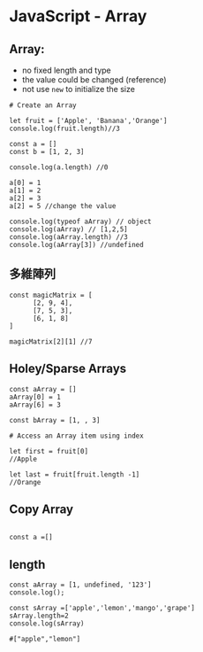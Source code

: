 # JavaScript - Array

## **Array:**
- no fixed length and type
- the value could be changed (reference)
- not use `new` to initialize the size



```javascript=
# Create an Array

let fruit = ['Apple', 'Banana','Orange']
console.log(fruit.length)//3

const a = []
const b = [1, 2, 3]

console.log(a.length) //0

a[0] = 1
a[1] = 2
a[2] = 3
a[2] = 5 //change the value

console.log(typeof aArray) // object
console.log(aArray) // [1,2,5]
console.log(aArray.length) //3
console.log(aArray[3]) //undefined
```


## 多維陣列
```javascript=
const magicMatrix = [
      [2, 9, 4],
      [7, 5, 3],
      [6, 1, 8]
]

magicMatrix[2][1] //7
```

## Holey/Sparse Arrays
```javascript=
const aArray = []
aArray[0] = 1
aArray[6] = 3

const bArray = [1, , 3]
```






```javascript=
# Access an Array item using index

let first = fruit[0]
//Apple

let last = fruit[fruit.length -1]
//Orange
```

## Copy Array
```javascript=

```


```javascript=
const a =[]
```

## length 
```javascript=
const aArray = [1, undefined, '123']
console.log();

const sArray =['apple','lemon','mango','grape']
sArray.length=2
console.log(sArray)

#["apple","lemon"]
```
